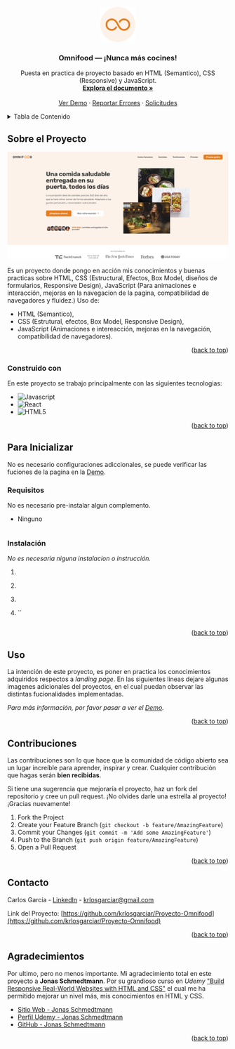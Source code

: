 <div id="top"></div>

<!-- PROJECT SHIELDS -->
<!--
*** I'm using markdown "reference style" links for readability.
*** Reference links are enclosed in brackets [ ] instead of parentheses ( ).
*** See the bottom of this document for the declaration of the reference variables
*** for contributors-url, forks-url, etc. This is an optional, concise syntax you may use.
*** https://www.markdownguide.org/basic-syntax/#reference-style-links
-->
<!-- PROJECT LOGO -->
<br />
<div align="center">
  <a href="https://github.com/krlosgarciar/Proyecto-Omnifood">
    <img src="img/favicon.png" alt="Logo" width="80" height="80">
  </a>

  <h3 align="center">Omnifood &mdash; ¡Nunca más cocines!</h3>

  <p align="center">
    Puesta en practica de proyecto basado en HTML (Semantico), CSS (Responsive) y JavaScript.
    <br />
    <a href="https://github.com/krlosgarciar/Proyecto-Omnifood"><strong>Explora el documento »</strong></a>
    <br />
    <br />
    <a href="https://omnifood21.netlify.app/">Ver Demo</a>
    ·
    <a href="">Reportar Errores</a>
    ·
    <a href="">Solicitudes</a>
  </p>
</div>

<!-- TABLE OF CONTENTS -->
<details>
  <summary>Tabla de Contenido</summary>
  <ol>
    <li>
      <a href="#sobre-el-proyecto">Sobre el Proyecto</a>
      <ul>
        <li><a href="#construido-con">Construido con</a></li>
      </ul>
    </li>
    <li>
      <a href="#para-inicializar">Para Inicializar</a>
      <ul>
        <li><a href="#requisitos">Requisitos</a></li>
        <li><a href="#instalación">Instalación</a></li>
      </ul>
    </li>
    <li><a href="#usage">Uso</a></li>
    <li><a href="#contribuciones">Contribuciones</a></li>
    <li><a href="#contacto">Contacto</a></li>
    <li><a href="#agradecimientos">Agradecimientos</a></li>
  </ol>
</details>

<!-- ABOUT THE PROJECT -->

## Sobre el Proyecto

[![Omnifood][product-screenshot]](https://omnifood21.netlify.app/)

Es un proyecto donde pongo en acción mis conocimientos y buenas practicas sobre HTML, CSS (Estructural, Efectos, Box Model, diseños de formularios, Responsive Design), JavaScript (Para animaciones e interacción, mejoras en la navegacion de la pagina, compatibilidad de navegadores y fluidez.)
Uso de:

- HTML (Semantico),
- CSS (Estrutural, efectos, Box Model, Responsive Design),
- JavaScript (Animaciones e intereacción, mejoras en la navegación, compatibilidad de navegadores).

<p align="right">(<a href="#top">back to top</a>)</p>

### Construido con

En este proyecto se trabajo principalmente con las siguientes tecnologias:

- ![Javascript][javascript]
- ![React][css3]
- ![HTML5][html5]

<p align="right">(<a href="#top">back to top</a>)</p>

<!-- GETTING STARTED -->

## Para Inicializar

No es necesario configuraciones adiccionales, se puede verificar las fuciones de la pagina en la [Demo](https://omnifood21.netlify.app/).

### Requisitos

No es necesario pre-instalar algun complemento.

- Ninguno

  ```sh

  ```

### Instalación

_No es necesaria niguna instalacion o instrucción._

1.
2. ```sh

   ```

3. ```sh

   ```

4. ``

```js

```

<p align="right">(<a href="#top">back to top</a>)</p>

<!-- USAGE EXAMPLES -->

## Uso

La intención de este proyecto, es poner en practica los conocimientos adquiridos respectos a _landing page_. En las siguientes lineas dejare algunas imagenes adicionales del proyectos, en el cual puedan observar las distintas fucionalidades implementadas.

_Para más información, por favor pasar a ver el [Demo](https://omnifood21.netlify.app/)._

<p align="right">(<a href="#top">back to top</a>)</p>

<!-- ROADMAP -->

<!-- CONTRIBUTING -->

## Contribuciones

Las contribuciones son lo que hace que la comunidad de código abierto sea un lugar increíble para aprender, inspirar y crear. Cualquier contribución que hagas serán **bien recibidas**.

Si tiene una sugerencia que mejoraría el proyecto, haz un fork del repositorio y cree un pull request.
¡No olvides darle una estrella al proyecto! ¡Gracias nuevamente!

1. Fork the Project
2. Create your Feature Branch (`git checkout -b feature/AmazingFeature`)
3. Commit your Changes (`git commit -m 'Add some AmazingFeature'`)
4. Push to the Branch (`git push origin feature/AmazingFeature`)
5. Open a Pull Request

<p align="right">(<a href="#top">back to top</a>)</p>

<!-- LICENSE -->

<!-- CONTACT -->

## Contacto

Carlos García - [LinkedIn](https://www.linkedin.com/in/krlosgarciar/) - krlosgarciar@gmail.com

Link del Proyecto: [https://github.com/krlosgarciar/Proyecto-Omnifood](https://github.com/krlosgarciar/Proyecto-Omnifood)

<p align="right">(<a href="#top">back to top</a>)</p>

<!-- ACKNOWLEDGMENTS -->

## Agradecimientos

Por ultimo, pero no menos importante. Mi agradecimiento total en este proyecto a **Jonas Schmedtmann**. Por su grandioso curso en _Udemy_ ["Build Responsive Real-World Websites with HTML and CSS"](https://www.udemy.com/course/design-and-develop-a-killer-website-with-html5-and-css3/) el cual me ha permitido mejorar un nivel más, mis conocimientos en HTML y CSS.

- [Sitio Web - Jonas Schmedtmann](https://codingheroes.io/index.html)
- [Perfil Udemy - Jonas Schmedtmann](https://www.udemy.com/user/jonasschmedtmann/)
- [GitHub - Jonas Schmedtmann](https://github.com/jonasschmedtmann)

<p align="right">(<a href="#top">back to top</a>)</p>

<!-- MARKDOWN LINKS & IMAGES -->
<!-- https://www.markdownguide.org/basic-syntax/#reference-style-links -->

[contributors-shield]: https://img.shields.io/github/contributors/othneildrew/Best-README-Template.svg?style=for-the-badge
[contributors-url]: https://github.com/othneildrew/Best-README-Template/graphs/contributors
[forks-shield]: https://img.shields.io/github/forks/othneildrew/Best-README-Template.svg?style=for-the-badge
[forks-url]: https://github.com/othneildrew/Best-README-Template/network/members
[stars-shield]: https://img.shields.io/github/stars/othneildrew/Best-README-Template.svg?style=for-the-badge
[stars-url]: https://github.com/othneildrew/Best-README-Template/stargazers
[issues-shield]: https://img.shields.io/github/issues/othneildrew/Best-README-Template.svg?style=for-the-badge
[issues-url]: https://github.com/othneildrew/Best-README-Template/issues
[license-shield]: https://img.shields.io/github/license/othneildrew/Best-README-Template.svg?style=for-the-badge
[license-url]: https://github.com/othneildrew/Best-README-Template/blob/master/LICENSE.txt
[linkedin-shield]: https://img.shields.io/badge/-LinkedIn-black.svg?style=for-the-badge&logo=linkedin&colorB=555
[linkedin-url]: https://github.com/krlosgarciar
[product-screenshot]: img/demo/Portada-demo.png
[javascript]: https://img.shields.io/badge/javascript-4A4A55?style=for-the-badge&logo=javascript&logoColor=yellow
[css3]: https://img.shields.io/badge/CSS-4A4A55?style=for-the-badge&logo=css3&logoColor=blue
[html5]: https://img.shields.io/badge/HTML-4A4A55?style=for-the-badge&logo=html5&logoColor=orange
[next.js]: https://img.shields.io/badge/next.js-000000?style=for-the-badge&logo=nextdotjs&logoColor=white
[next-url]: https://nextjs.org/
[react.js]: https://img.shields.io/badge/React-20232A?style=for-the-badge&logo=react&logoColor=61DAFB
[react-url]: https://reactjs.org/
[vue.js]: https://img.shields.io/badge/Vue.js-35495E?style=for-the-badge&logo=vuedotjs&logoColor=4FC08D
[vue-url]: https://vuejs.org/
[angular.io]: https://img.shields.io/badge/Angular-DD0031?style=for-the-badge&logo=angular&logoColor=white
[angular-url]: https://angular.io/
[svelte.dev]: https://img.shields.io/badge/Svelte-4A4A55?style=for-the-badge&logo=svelte&logoColor=FF3E00
[svelte-url]: https://svelte.dev/
[laravel.com]: https://img.shields.io/badge/Laravel-FF2D20?style=for-the-badge&logo=laravel&logoColor=white
[laravel-url]: https://laravel.com
[bootstrap.com]: https://img.shields.io/badge/Bootstrap-563D7C?style=for-the-badge&logo=bootstrap&logoColor=white
[bootstrap-url]: https://getbootstrap.com
[jquery.com]: https://img.shields.io/badge/jQuery-0769AD?style=for-the-badge&logo=jquery&logoColor=white
[jquery-url]: https://jquery.com
